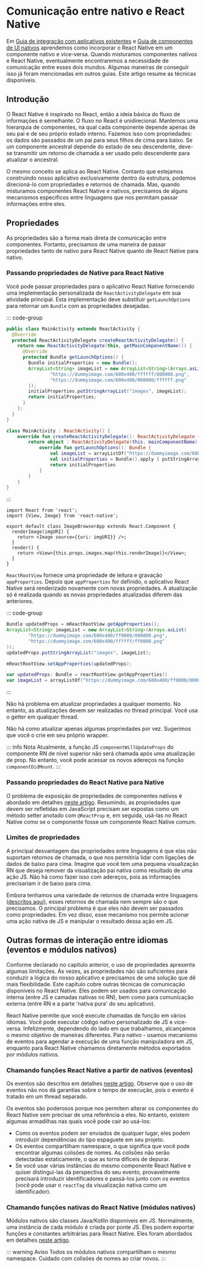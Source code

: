 # Comunicação entre nativo e React Native

Em [Guia de integração com aplicativos existentes](/docs/integration-with-existing-apps.md) e [Guia de componentes de UI nativos](/docs/native-components-android.md) aprendemos como incorporar o React Native em um componente nativo e vice-versa. Quando misturamos componentes nativos e React Native, eventualmente encontraremos a necessidade de comunicação entre esses dois mundos. Algumas maneiras de conseguir isso já foram mencionadas em outros guias. Este artigo resume as técnicas disponíveis.

## Introdução

O React Native é inspirado no React, então a ideia básica do fluxo de informações é semelhante. O fluxo no React é unidirecional. Mantemos uma hierarquia de componentes, na qual cada componente depende apenas de seu pai e de seu próprio estado interno. Fazemos isso com propriedades: os dados são passados ​​de um pai para seus filhos de cima para baixo. Se um componente ancestral depende do estado de seu descendente, deve-se transmitir um retorno de chamada a ser usado pelo descendente para atualizar o ancestral.

O mesmo conceito se aplica ao React Native. Contanto que estejamos construindo nosso aplicativo exclusivamente dentro da estrutura, podemos direcioná-lo com propriedades e retornos de chamada. Mas, quando misturamos componentes React Native e nativos, precisamos de alguns mecanismos específicos entre linguagens que nos permitam passar informações entre eles.

## Propriedades

As propriedades são a forma mais direta de comunicação entre componentes. Portanto, precisamos de uma maneira de passar propriedades tanto de nativo para React Native quanto de React Native para nativo.

### Passando propriedades de Native para React Native

Você pode passar propriedades para o aplicativo React Native fornecendo uma implementação personalizada de `ReactActivityDelegate` em sua atividade principal. Esta implementação deve substituir `getLaunchOptions` para retornar um `Bundle` com as propriedades desejadas.

::: code-group
```java [Java]
public class MainActivity extends ReactActivity {
  @Override
  protected ReactActivityDelegate createReactActivityDelegate() {
    return new ReactActivityDelegate(this, getMainComponentName()) {
      @Override
      protected Bundle getLaunchOptions() {
        Bundle initialProperties = new Bundle();
        ArrayList<String> imageList = new ArrayList<String>(Arrays.asList(
                "https://dummyimage.com/600x400/ffffff/000000.png",
                "https://dummyimage.com/600x400/000000/ffffff.png"
        ));
        initialProperties.putStringArrayList("images", imageList);
        return initialProperties;
      }
    };
  }
}
```

```kotlin [Kotlin]
class MainActivity : ReactActivity() {
    override fun createReactActivityDelegate(): ReactActivityDelegate {
        return object : ReactActivityDelegate(this, mainComponentName) {
            override fun getLaunchOptions(): Bundle {
                val imageList = arrayListOf("https://dummyimage.com/600x400/ffffff/000000.png", "https://dummyimage.com/600x400/000000/ffffff.png")
                val initialProperties = Bundle().apply { putStringArrayList("images", imageList) }
                return initialProperties
            }
        }
    }
}
```
:::

```tsx
import React from 'react';
import {View, Image} from 'react-native';

export default class ImageBrowserApp extends React.Component {
  renderImage(imgURI) {
    return <Image source={{uri: imgURI}} />;
  }
  render() {
    return <View>{this.props.images.map(this.renderImage)}</View>;
  }
}
```

`ReactRootView` fornece uma propriedade de leitura e gravação `appProperties`. Depois que `appProperties` for definido, o aplicativo React Native será renderizado novamente com novas propriedades. A atualização só é realizada quando as novas propriedades atualizadas diferem das anteriores.

::: code-group
```java [Java]
Bundle updatedProps = mReactRootView.getAppProperties();
ArrayList<String> imageList = new ArrayList<String>(Arrays.asList(
        "https://dummyimage.com/600x400/ff0000/000000.png",
        "https://dummyimage.com/600x400/ffffff/ff0000.png"
));
updatedProps.putStringArrayList("images", imageList);

mReactRootView.setAppProperties(updatedProps);
```

```kotlin [Kotlin]
var updatedProps: Bundle = reactRootView.getAppProperties()
var imageList = arrayListOf("https://dummyimage.com/600x400/ff0000/000000.png", "https://dummyimage.com/600x400/ffffff/ff0000.png")
```
:::

Não há problema em atualizar propriedades a qualquer momento. No entanto, as atualizações devem ser realizadas no thread principal. Você usa o getter em qualquer thread.

Não há como atualizar apenas algumas propriedades por vez. Sugerimos que você o crie em seu próprio wrapper.

::: info Nota
Atualmente, a função JS `componentWillUpdateProps` do componente RN de nível superior não será chamada após uma atualização de prop. No entanto, você pode acessar os novos adereços na função `componentDidMount`.
:::

### Passando propriedades do React Native para Native

O problema de exposição de propriedades de componentes nativos é abordado em detalhes [neste artigo](/docs/native-components-android.md). Resumindo, as propriedades que devem ser refletidas em JavaScript precisam ser expostas como um método setter anotado com `@ReactProp` e, em seguida, usá-las no React Native como se o componente fosse um componente React Native comum.

### Limites de propriedades

A principal desvantagem das propriedades entre linguagens é que elas não suportam retornos de chamada, o que nos permitiria lidar com ligações de dados de baixo para cima. Imagine que você tem uma pequena visualização RN que deseja remover da visualização pai nativa como resultado de uma ação JS. Não há como fazer isso com adereços, pois as informações precisariam ir de baixo para cima.

Embora tenhamos uma variedade de retornos de chamada entre linguagens ([descritos aqui](/docs/native-modules-android.md)), esses retornos de chamada nem sempre são o que precisamos. O principal problema é que eles não devem ser passados ​​como propriedades. Em vez disso, esse mecanismo nos permite acionar uma ação nativa de JS e manipular o resultado dessa ação em JS.

## Outras formas de interação entre idiomas (eventos e módulos nativos)

Conforme declarado no capítulo anterior, o uso de propriedades apresenta algumas limitações. Às vezes, as propriedades não são suficientes para conduzir a lógica do nosso aplicativo e precisamos de uma solução que dê mais flexibilidade. Este capítulo cobre outras técnicas de comunicação disponíveis no React Native. Eles podem ser usados ​​para comunicação interna (entre JS e camadas nativas no RN), bem como para comunicação externa (entre RN e a parte 'nativa pura' do seu aplicativo).

React Native permite que você execute chamadas de função em vários idiomas. Você pode executar código nativo personalizado de JS e vice-versa. Infelizmente, dependendo do lado em que trabalhamos, alcançamos o mesmo objetivo de maneiras diferentes. Para nativo - usamos mecanismo de eventos para agendar a execução de uma função manipuladora em JS, enquanto para React Native chamamos diretamente métodos exportados por módulos nativos.

### Chamando funções React Native a partir de nativos (eventos)

Os eventos são descritos em detalhes [neste artigo](/docs/native-components-android.md). Observe que o uso de eventos não nos dá garantias sobre o tempo de execução, pois o evento é tratado em um thread separado.

Os eventos são poderosos porque nos permitem alterar os componentes do React Native sem precisar de uma referência a eles. No entanto, existem algumas armadilhas nas quais você pode cair ao usá-los:

- Como os eventos podem ser enviados de qualquer lugar, eles podem introduzir dependências do tipo espaguete em seu projeto.
- Os eventos compartilham namespace, o que significa que você pode encontrar algumas colisões de nomes. As colisões não serão detectadas estaticamente, o que as torna difíceis de depurar.
- Se você usar várias instâncias do mesmo componente React Native e quiser distingui-las da perspectiva do seu evento, provavelmente precisará introduzir identificadores e passá-los junto com os eventos (você pode usar o `reactTag` da visualização nativa como um identificador).

### Chamando funções nativas do React Native (módulos nativos)

Módulos nativos são classes Java/Kotlin disponíveis em JS. Normalmente, uma instância de cada módulo é criada por ponte JS. Eles podem exportar funções e constantes arbitrárias para React Native. Eles foram abordados em detalhes [neste artigo](/docs/native-modules-android.md).

::: warning Aviso
Todos os módulos nativos compartilham o mesmo namespace. Cuidado com colisões de nomes ao criar novos.
:::
